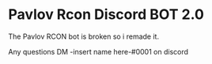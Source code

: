 # Pavlov Rcon Discord BOT 2.0

The Pavlov RCON bot is broken so i remade it.

Any questions DM -insert name here-#0001 on discord